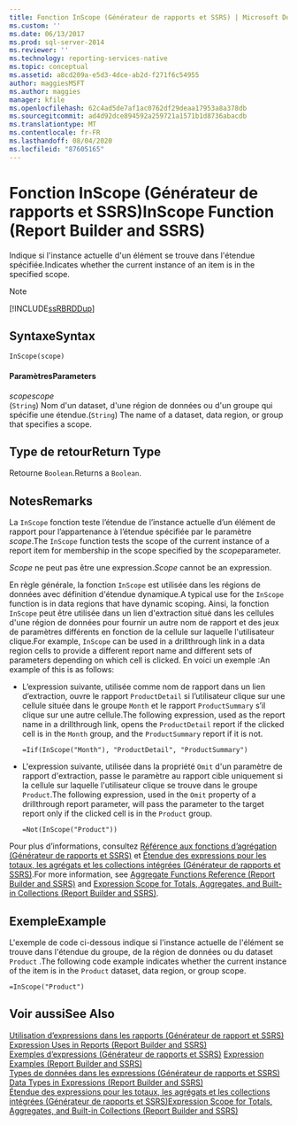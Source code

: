 ```yaml
---
title: Fonction InScope (Générateur de rapports et SSRS) | Microsoft Docs
ms.custom: ''
ms.date: 06/13/2017
ms.prod: sql-server-2014
ms.reviewer: ''
ms.technology: reporting-services-native
ms.topic: conceptual
ms.assetid: a8cd209a-e5d3-4dce-ab2d-f271f6c54955
author: maggiesMSFT
ms.author: maggies
manager: kfile
ms.openlocfilehash: 62c4ad5de7af1ac0762df29deaa17953a8a378db
ms.sourcegitcommit: ad4d92dce894592a259721a1571b1d8736abacdb
ms.translationtype: MT
ms.contentlocale: fr-FR
ms.lasthandoff: 08/04/2020
ms.locfileid: "87605165"
---
```

# <a name="inscope-function-report-builder-and-ssrs"></a><span data-ttu-id="29282-102">Fonction InScope (Générateur de rapports et SSRS)</span><span class="sxs-lookup"><span data-stu-id="29282-102">InScope Function (Report Builder and SSRS)</span></span>
  <span data-ttu-id="29282-103">Indique si l'instance actuelle d'un élément se trouve dans l'étendue spécifiée.</span><span class="sxs-lookup"><span data-stu-id="29282-103">Indicates whether the current instance of an item is in the specified scope.</span></span>  
  
> [!NOTE]  
>  [!INCLUDE[ssRBRDDup](../../includes/ssrbrddup-md.md)]  
  
## <a name="syntax"></a><span data-ttu-id="29282-104">Syntaxe</span><span class="sxs-lookup"><span data-stu-id="29282-104">Syntax</span></span>  
  
```  
InScope(scope)  
```  
  
#### <a name="parameters"></a><span data-ttu-id="29282-105">Paramètres</span><span class="sxs-lookup"><span data-stu-id="29282-105">Parameters</span></span>  
 <span data-ttu-id="29282-106">*scope*</span><span class="sxs-lookup"><span data-stu-id="29282-106">*scope*</span></span>  
 <span data-ttu-id="29282-107">(`String`) Nom d'un dataset, d'une région de données ou d'un groupe qui spécifie une étendue.</span><span class="sxs-lookup"><span data-stu-id="29282-107">(`String`) The name of a dataset, data region, or group that specifies a scope.</span></span>  
  
## <a name="return-type"></a><span data-ttu-id="29282-108">Type de retour</span><span class="sxs-lookup"><span data-stu-id="29282-108">Return Type</span></span>  
 <span data-ttu-id="29282-109">Retourne `Boolean`.</span><span class="sxs-lookup"><span data-stu-id="29282-109">Returns a `Boolean`.</span></span>  
  
## <a name="remarks"></a><span data-ttu-id="29282-110">Notes</span><span class="sxs-lookup"><span data-stu-id="29282-110">Remarks</span></span>  
 <span data-ttu-id="29282-111">La `InScope` fonction teste l’étendue de l’instance actuelle d’un élément de rapport pour l’appartenance à l’étendue spécifiée par le paramètre *scope*.</span><span class="sxs-lookup"><span data-stu-id="29282-111">The `InScope` function tests the scope of the current instance of a report item for membership in the scope specified by the *scope*parameter.</span></span>  
  
 <span data-ttu-id="29282-112">*Scope* ne peut pas être une expression.</span><span class="sxs-lookup"><span data-stu-id="29282-112">*Scope* cannot be an expression.</span></span>  
  
 <span data-ttu-id="29282-113">En règle générale, la fonction `InScope` est utilisée dans les régions de données avec définition d'étendue dynamique.</span><span class="sxs-lookup"><span data-stu-id="29282-113">A typical use for the `InScope` function is in data regions that have dynamic scoping.</span></span> <span data-ttu-id="29282-114">Ainsi, la fonction `InScope` peut être utilisée dans un lien d'extraction situé dans les cellules d'une région de données pour fournir un autre nom de rapport et des jeux de paramètres différents en fonction de la cellule sur laquelle l'utilisateur clique.</span><span class="sxs-lookup"><span data-stu-id="29282-114">For example, `InScope` can be used in a drillthrough link in a data region cells to provide a different report name and different sets of parameters depending on which cell is clicked.</span></span> <span data-ttu-id="29282-115">En voici un exemple :</span><span class="sxs-lookup"><span data-stu-id="29282-115">An example of this is as follows:</span></span>  
  
-   <span data-ttu-id="29282-116">L’expression suivante, utilisée comme nom de rapport dans un lien d’extraction, ouvre le rapport `ProductDetail` si l’utilisateur clique sur une cellule située dans le groupe `Month` et le rapport `ProductSummary` s’il clique sur une autre cellule.</span><span class="sxs-lookup"><span data-stu-id="29282-116">The following expression, used as the report name in a drillthrough link, opens the `ProductDetail` report if the clicked cell is in the `Month` group, and the `ProductSummary` report if it is not.</span></span>  
  
    ```  
    =Iif(InScope("Month"), "ProductDetail", "ProductSummary")  
    ```  
  
-   <span data-ttu-id="29282-117">L'expression suivante, utilisée dans la propriété `Omit` d'un paramètre de rapport d'extraction, passe le paramètre au rapport cible uniquement si la cellule sur laquelle l'utilisateur clique se trouve dans le groupe `Product`.</span><span class="sxs-lookup"><span data-stu-id="29282-117">The following expression, used in the `Omit` property of a drillthrough report parameter, will pass the parameter to the target report only if the clicked cell is in the `Product` group.</span></span>  
  
    ```  
    =Not(InScope("Product"))  
    ```  
  
 <span data-ttu-id="29282-118">Pour plus d’informations, consultez [Référence aux fonctions d’agrégation &#40;Générateur de rapports et SSRS&#41;](report-builder-functions-aggregate-functions-reference.md) et [Étendue des expressions pour les totaux, les agrégats et les collections intégrées &#40;Générateur de rapports et SSRS&#41;](expression-scope-for-totals-aggregates-and-built-in-collections.md).</span><span class="sxs-lookup"><span data-stu-id="29282-118">For more information, see [Aggregate Functions Reference &#40;Report Builder and SSRS&#41;](report-builder-functions-aggregate-functions-reference.md) and [Expression Scope for Totals, Aggregates, and Built-in Collections &#40;Report Builder and SSRS&#41;](expression-scope-for-totals-aggregates-and-built-in-collections.md).</span></span>  
  
## <a name="example"></a><span data-ttu-id="29282-119">Exemple</span><span class="sxs-lookup"><span data-stu-id="29282-119">Example</span></span>  
 <span data-ttu-id="29282-120">L'exemple de code ci-dessous indique si l'instance actuelle de l'élément se trouve dans l'étendue du groupe, de la région de données ou du dataset `Product` .</span><span class="sxs-lookup"><span data-stu-id="29282-120">The following code example indicates whether the current instance of the item is in the `Product` dataset, data region, or group scope.</span></span>  
  
```  
=InScope("Product")  
```  
  
## <a name="see-also"></a><span data-ttu-id="29282-121">Voir aussi</span><span class="sxs-lookup"><span data-stu-id="29282-121">See Also</span></span>  
 <span data-ttu-id="29282-122">[Utilisation d’expressions dans les rapports &#40;Générateur de rapport et SSRS&#41;](expression-uses-in-reports-report-builder-and-ssrs.md) </span><span class="sxs-lookup"><span data-stu-id="29282-122">[Expression Uses in Reports &#40;Report Builder and SSRS&#41;](expression-uses-in-reports-report-builder-and-ssrs.md) </span></span>  
 <span data-ttu-id="29282-123">[Exemples d’expressions &#40;Générateur de rapports et SSRS&#41;](expression-examples-report-builder-and-ssrs.md) </span><span class="sxs-lookup"><span data-stu-id="29282-123">[Expression Examples &#40;Report Builder and SSRS&#41;](expression-examples-report-builder-and-ssrs.md) </span></span>  
 <span data-ttu-id="29282-124">[Types de données dans les expressions &#40;Générateur de rapports et SSRS&#41;](expressions-report-builder-and-ssrs.md) </span><span class="sxs-lookup"><span data-stu-id="29282-124">[Data Types in Expressions &#40;Report Builder and SSRS&#41;](expressions-report-builder-and-ssrs.md) </span></span>  
 [<span data-ttu-id="29282-125">Étendue des expressions pour les totaux, les agrégats et les collections intégrées &#40;Générateur de rapports et SSRS&#41;</span><span class="sxs-lookup"><span data-stu-id="29282-125">Expression Scope for Totals, Aggregates, and Built-in Collections &#40;Report Builder and SSRS&#41;</span></span>](expression-scope-for-totals-aggregates-and-built-in-collections.md)  
  
  
